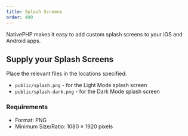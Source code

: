 ```yaml
---
title: Splash Screens
order: 400
---
```


NativePHP makes it easy to add custom splash screens to your iOS and Android apps.

## Supply your Splash Screens

Place the relevant files in the locations specified:

- `public/splash.png` - for the Light Mode splash screen
- `public/splash-dark.png` - for the Dark Mode splash screen

### Requirements
- Format: PNG
- Minimum Size/Ratio: 1080 × 1920 pixels
